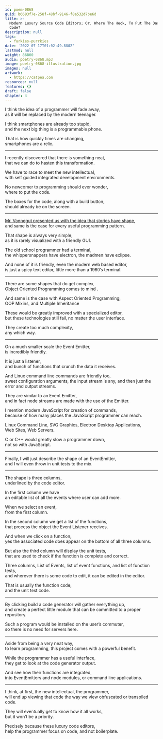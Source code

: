 ```yaml
---
id: poem-0868
guid: b6683f7e-258f-48bf-9146-f8a532d7be6d
title: >-
  Modern Luxury Source Code Editors; Or, Where The Heck, To Put The Darn Source
  Code?
description: null
tags:
  - furkies-purrkies
date: '2022-07-17T01:02:49.880Z'
lastmod: null
weight: 86800
audio: poetry-0868.mp3
image: poetry-0868-illustration.jpg
images: null
artwork:
  - https://catpea.com
resources: null
features: {}
draft: false
chapter: 4
---
```


I think the idea of a programmer will fade away,\
as it will be replaced by the modern teenager.

I think smartphones are already too stupid,\
and the next big thing is a programmable phone.

That is how quickly times are changing,\
smartphones are a relic.

---

I recently discovered that there is something neat,\
that we can do to hasten this transformation.

We have to race to meet the new intellectual,\
with self guided integrated development environments.

No newcomer to programming should ever wonder,\
where to put the code.

The boxes for the code, along with a build button,\
should already be on the screen.

---

[Mr. Vonnegut presented us with the idea that stories have shape](https://www.youtube.com/watch?v=GOGru_4z1Vc),\
and same is the case for every useful programming pattern.

That shape is always very simple,\
as it is rarely visualized with a friendly GUI.

The old school programmer had a terminal,\
the whippersnappers have electron, the madmen have eclipse.

And none of it is friendly, even the modern web based editor,\
is just a spicy text editor, little more than a 1980’s terminal.

---

There are some shapes that do get complex,\
Object Oriented Programming comes to mind .

And same is the case with Aspect Oriented Programming,\
OOP Mixins, and Multiple Inheritance

These would be greatly improved with a specialized editor,\
but these technologies still fail, no matter the user interface.

They create too much complexity,\
any which way.

---

On a much smaller scale the Event Emitter,\
is incredibly friendly.

It is just a listener,\
and bunch of functions that crunch the data it receives.

And Linux command line commands are friendly too,\
sweet configuration arguments, the input stream is any, and then just the error and output streams.

They are similar to an Event Emitter,\
and in fact node streams are made with the use of the Emitter.

I mention modern JavaScript for creation of commands,\
because of how many places the JavaScript programmer can reach.

Linux Command Line, SVG Graphics, Electron Desktop Applications,\
Web Sites, Web Servers.

C or C++ would greatly slow a programmer down,\
not so with JavaScript.

---

Finally, I will just describe the shape of an EventEmitter,\
and I will even throw in unit tests to the mix.

---

The shape is three columns,\
underlined by the code editor.

In the first column we have\
an editable list of all the events where user can add more.

When we select an event,\
from the first column.

In the second column we get a list of the functions,\
that process the object the Event Listener receives.

And when we click on a function,\
yes the associated code does appear on the bottom of all three columns.

But also the third column will display the unit tests,\
that are used to check if the function is complete and correct.

Three columns, List of Events, list of event functions, and list of function tests,\
and wherever there is some code to edit, it can be edited in the editor.

That is usually the function code,\
and the unit test code.

---

By clicking build a code generator will gather everything up,\
and create a perfect little module that can be committed to a proper repository.

Such a program would be installed on the user’s commuter,\
so there is no need for servers here.

---

Aside from being a very neat way,\
to learn programming, this project comes with a powerful benefit.

While the programmer has a useful interface,\
they get to look at the code generator output.

And see how their functions are integrated,\
into EventEmitters and node modules, or command line applications.

---

I think, at first, the new intellectual, the programmer,\
will end up viewing that code the way we view obfuscated or transpiled code.

They will eventually get to know how it all works,\
but it won’t be a priority.

Precisely because these luxury code editors,\
help the programmer focus on code, and not boilerplate.
